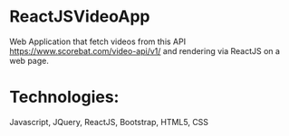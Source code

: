 # ReactJSVideoApp

Web Application that fetch videos from this API https://www.scorebat.com/video-api/v1/
and rendering via ReactJS on a web page.



# Technologies:

Javascript, JQuery, ReactJS, Bootstrap, HTML5, CSS
